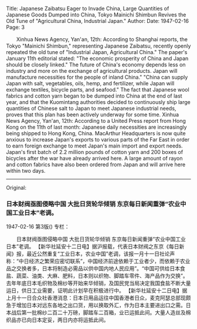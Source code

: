 Title: Japanese Zaibatsu Eager to Invade China, Large Quantities of Japanese Goods Dumped into China, Tokyo Mainichi Shimbun Revives the Old Tune of "Agricultural China, Industrial Japan."
Author:
Date: 1947-02-16
Page: 3

　　Xinhua News Agency, Yan'an, 12th: According to Shanghai reports, the Tokyo "Mainichi Shimbun," representing Japanese Zaibatsu, recently openly repeated the old tune of "Industrial Japan, Agricultural China." The paper's January 11th editorial stated: "The economic prosperity of China and Japan should be closely linked." The future of China's economy depends less on industry and more on the exchange of agricultural products. Japan will manufacture necessities for the people of inland China." "China can supply Japan with salt, vegetables, oils, hemp, and fertilizer, while Japan will exchange textiles, bicycle parts, and seafood." The fact that Japanese wool fabrics and cotton yarn began to be dumped into China at the end of last year, and that the Kuomintang authorities decided to continuously ship large quantities of Chinese salt to Japan to meet Japanese industrial needs, proves that this plan has been actively underway for some time.
    Xinhua News Agency, Yan'an, 12th: According to a United Press report from Hong Kong on the 11th of last month: Japanese daily necessities are increasingly being shipped to Hong Kong, China. MacArthur Headquarters is now quite anxious to increase Japan's exports to various parts of the Far East in order to earn foreign exchange to meet Japan's main import and export needs. Japan's first batch of 2.2 million pounds of cotton yarn and 200 boxes of bicycles after the war have already arrived here. A large amount of rayon and cotton fabrics have also been ordered from Japan and will arrive here within two days.



<hr /> 

Original: 


### 日本财阀亟图侵略中国  大批日货轮华倾销  东京每日新闻重弹“农业中国工业日本”老调。

1947-02-16
第3版()
专栏：

　　日本财阀亟图侵略中国
    大批日货轮华倾销
    东京每日新闻重弹“农业中国工业日本”老调。
    【新华社延安十二日电】据沪报载，代表日本财阀之东京《每日新闻》报，最近公然重复“工业日本，农业中国”老调，该报一月十一日社论声称：“中日经济之繁荣应密切联系”，中国经济前途依赖于工业者少，而依赖于农业品之交换者多，日本将制造必需品以供中国内地人民应用”。“中国可供给日本食盐、蔬菜、油类、大麻、肥料，日本则以织物、脚踏车零件、海产品作为交换”。去年年底日本毛织物及棉纱等开始来华倾销，及国民党当局决定我国食盐不断大量运日，供日工业需要，证明此计划早在积极进行中。
    【新华社延安十二日电】据上月十一日合众社香港消息：日本日用品运往中国香港者日众，麦克阿瑟总部现颇急于增加日本对远东各地之出口货，用以换取外汇，作为日本主要进出口之需。日本战后第一批棉纱二百二十万磅，脚踏车二百箱，业已运抵此间。大量人造丝及棉织品亦已向日本定妥，两日内亦将运抵此间。
